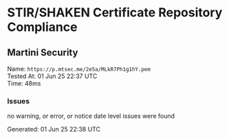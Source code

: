 # STIR/SHAKEN Certificate Repository Compliance

## Martini Security

Name: `https://p.mtsec.me/2e5a/MLkR7Ph1g1hY.pem`\
Tested At: 01 Jun 25 22:37 UTC\
Time: 48ms

### Issues

no warning, or error, or notice date level issues were found

Generated: 01 Jun 25 22:38 UTC